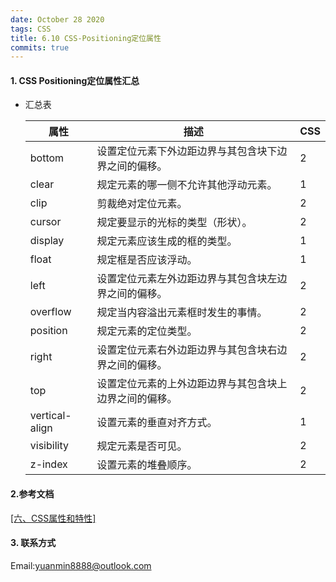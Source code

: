 ```yaml
---
date: October 28 2020
tags: CSS
title: 6.10 CSS-Positioning定位属性
commits: true
---
```


#### 1. CSS Positioning定位属性汇总

- 汇总表

  | 属性           | 描述                                                   | CSS  |
  | -------------- | ------------------------------------------------------ | ---- |
  | bottom         | 设置定位元素下外边距边界与其包含块下边界之间的偏移。   | 2    |
  | clear          | 规定元素的哪一侧不允许其他浮动元素。                   | 1    |
  | clip           | 剪裁绝对定位元素。                                     | 2    |
  | cursor         | 规定要显示的光标的类型（形状）。                       | 2    |
  | display        | 规定元素应该生成的框的类型。                           | 1    |
  | float          | 规定框是否应该浮动。                                   | 1    |
  | left           | 设置定位元素左外边距边界与其包含块左边界之间的偏移。   | 2    |
  | overflow       | 规定当内容溢出元素框时发生的事情。                     | 2    |
  | position       | 规定元素的定位类型。                                   | 2    |
  | right          | 设置定位元素右外边距边界与其包含块右边界之间的偏移。   | 2    |
  | top            | 设置定位元素的上外边距边界与其包含块上边界之间的偏移。 | 2    |
  | vertical-align | 设置元素的垂直对齐方式。                               | 1    |
  | visibility     | 规定元素是否可见。                                     | 2    |
  | z-index        | 设置元素的堆叠顺序。                                   | 2    |

#### 2.参考文档

[[六、CSS属性和特性]](https://web-dolphin.github.io/2020/10/28/CSS/Tutorial/%E5%85%AD%E3%80%81CSS%20%E5%B1%9E%E6%80%A7%E5%92%8C%E7%89%B9%E6%80%A7/)

#### 3. 联系方式

Email:yuanmin8888@outlook.com
